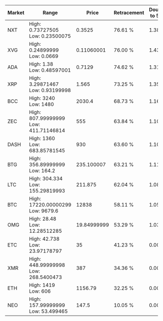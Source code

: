 | Market | Range | Price| Retracement | Doubles to 50% |
| --- | --- | --- | --- | --- |
| NXT | High: 0.73727505<br />Low: 0.23500075 | 0.3525 | 76.61 % | 1.38 |
| XVG | High: 0.24899999<br />Low: 0.0669 | 0.11060001 | 76.00 % | 1.43 |
| ADA | High: 1.38<br />Low: 0.48597001 | 0.7129 | 74.62 % | 1.31 |
| XRP | High: 3.29871467<br />Low: 0.93199998 | 1.565 | 73.25 % | 1.35 |
| BCC | High: 3240<br />Low: 1480 | 2030.4 | 68.73 % | 1.16 |
| ZEC | High: 807.99999999<br />Low: 411.71146814 | 555 | 63.84 % | 1.10 |
| DASH | High: 1360<br />Low: 683.85781545 | 930 | 63.60 % | 1.10 |
| BTG | High: 356.89999999<br />Low: 164.2 | 235.100007 | 63.21 % | 1.11 |
| LTC | High: 304.334<br />Low: 155.29819993 | 211.875 | 62.04 % | 1.08 |
| BTC | High: 17220.00000299<br />Low: 9679.6 | 12838 | 58.11 % | 1.05 |
| OMG | High: 28.48<br />Low: 12.28512285 | 19.84999999 | 53.29 % | 1.03 |
| ETC | High: 42.738<br />Low: 23.97178797 | 35 | 41.23 % | 0.00 |
| XMR | High: 448.99999998<br />Low: 268.5400473 | 387 | 34.36 % | 0.00 |
| ETH | High: 1419<br />Low: 606 | 1156.79 | 32.25 % | 0.00 |
| NEO | High: 157.99999999<br />Low: 53.499465 | 147.5 | 10.05 % | 0.00 |
